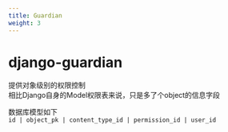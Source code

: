 ```yaml
---
title: Guardian
weight: 3
---
```


# django-guardian

提供对象级别的权限控制  
相比Django自身的Model权限表来说，只是多了个object的信息字段

数据库模型如下  
`id | object_pk | content_type_id | permission_id | user_id`
